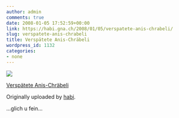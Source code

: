 ```yaml
---
author: admin
comments: true
date: 2008-01-05 17:52:59+00:00
link: https://habi.gna.ch/2008/01/05/verspatete-anis-chrabeli/
slug: verspatete-anis-chrabeli
title: Verspätete Anis-Chräbeli
wordpress_id: 1132
categories:
- none
---
```



 [![](http://farm3.static.flickr.com/2220/2168640881_88f60c3636_m.jpg)](http://www.flickr.com/photos/habi/2168640881/)
   

 
  [Verspätete Anis-Chräbeli](http://www.flickr.com/photos/habi/2168640881/)
    

  Originally uploaded by [habi](http://www.flickr.com/people/habi/).
 



...glich u fein...
  

